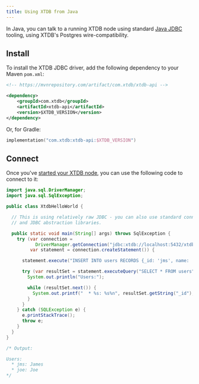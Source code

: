 ```yaml
---
title: Using XTDB from Java
---
```


In Java, you can talk to a running XTDB node using standard [Java JDBC](https://docs.oracle.com/javase/tutorial/jdbc/overview/) tooling, using XTDB's Postgres wire-compatibility.

## Install

To install the XTDB JDBC driver, add the following dependency to your Maven `pom.xml`:

``` xml
<!-- https://mvnrepository.com/artifact/com.xtdb/xtdb-api -->

<dependency>
    <groupId>com.xtdb</groupId>
    <artifactId>xtdb-api</artifactId>
    <version>$XTDB_VERSION</version>
</dependency>
```

Or, for Gradle:

``` kotlin
implementation("com.xtdb:xtdb-api:$XTDB_VERSION")
```

## Connect

Once you've [started your XTDB node](/intro/installation-via-docker), you can use the following code to connect to it:

``` java
import java.sql.DriverManager;
import java.sql.SqlException;

public class XtdbHelloWorld {

  // This is using relatively raw JDBC - you can also use standard connection pools
  // and JDBC abstraction libraries.

  public static void main(String[] args) throws SqlException {
    try (var connection =
           DriverManager.getConnection("jdbc:xtdb://localhost:5432/xtdb", "xtdb", "xtdb");
         var statement = connection.createStatement()) {

      statement.execute("INSERT INTO users RECORDS {_id: 'jms', name: 'James'}, {_id: 'joe', name: 'Joe'}");

      try (var resultSet = statement.executeQuery("SELECT * FROM users")) {
        System.out.println("Users:");

        while (resultSet.next()) {
          System.out.printf("  * %s: %s%n", resultSet.getString("_id"), resultSet.getString("name"));
        }
      }
    } catch (SQLException e) {
      e.printStackTrace();
      throw e;
    }
  }
}

/* Output:

Users:
  * jms: James
  * joe: Joe
*/
```
